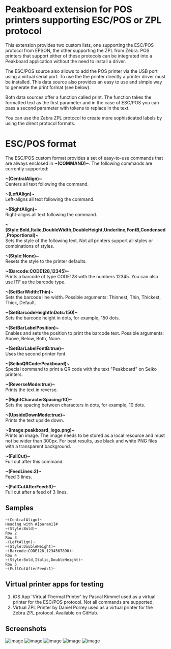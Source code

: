 # Peakboard extension for POS printers supporting ESC/POS or ZPL protocol
This extension provides two custom lists, one supporting the ESC/POS protocol from EPSON, the other supporting the ZPL from Zebra. POS printers that support either of these protocols can be integrated into a Peakboard application without the need to install a driver.

The ESC/POS source also allows to add the POS printer via the USB port using a virtual serial port. To use the the printer directly a printer driver must be installed. This data source also provides an easy to use and simple way to generate the print format (see below).

Both data sources offer a function called print. The function takes the formatted text as the first parameter and in the case of ESC/POS you can pass a second parameter with tokens to replace in the text.

You can use the Zebra ZPL protocol to create more sophisticated labels by using the direct protocol formats.

# ESC/POS format

The ESC/POS custom format provides a set of easy-to-use commands that are always enclosed in **\~(COMMAND)\~**. The following commands are currently supported:

**\~(CentralAlign)\~**\
Centers all text following the command.

**\~(LeftAlign)\~**\
Left-aligns all text following the command.

**\~(RightAlign)\~**\
Right-aligns all text following the command.

**\~(Style:Bold,Italic,DoubleWidth,DoubleHeight,Underline,FontB,Condensed,Proportional)\~**\
Sets the style of the following text. Not all printers support all styles or combinations of styles.

**\~(Style:None)\~**\
Resets the style to the printer defaults.

**\~(Barcode:CODE128,12345)\~**\
Prints a barcode of type CODE128 with the numbers 12345. You can also use ITF as the barcode type.

**\~(SetBarWidth:Thin)\~**\
Sets the barcode line width. Possible arguments: Thinnest, Thin, Thickest, Thick, Default.

**\~(SetBarcodeHeightInDots:150)\~**\
Sets the barcode height in dots, for example, 150 dots.

**\~(SetBarLabelPosition)\~**\
Enables and sets the position to print the barcode text. Possible arguments: Above, Below, Both, None.

**\~(SetBarLabelFontB:true)\~**\
Uses the second printer font.

**\~(SeikoQRCode:Peakboard)\~**\
Special command to print a QR code with the text "Peakboard" on Seiko printers.

**\~(ReverseMode:true)\~**\
Prints the text in reverse.

**\~(RightCharacterSpacing:10)\~**\
Sets the spacing between characters in dots, for example, 10 dots.

**\~(UpsideDownMode:true)\~**\
Prints the text upside down.

**\~(Image:peakboard_logo.png)\~**\
Prints an image. The image needs to be stored as a local resource and must not be wider than 300px. For best results, use black and white PNG files with a transparent background.

**\~(FullCut)\~**\
Full cut after this command.

**\~(FeedLines:2)\~**\
Feed 3 lines.

**\~(FullCutAfterFeed:3)\~**\
Full cut after a feed of 3 lines.

## Samples

	~(CentralAlign)~
	Heading with #[param1]#
	~(Style:Bold)~
	Row 2
	Row 3
	~(LeftAlign)~
	~(Style:DoubleHeight)~
	~(Barcode:CODE128,1234567890)~
	Row 4
	~(Style:Bold,Italic,DoubleHeight)~
	Row 5
	~(FullCutAfterFeed:1)~
 
## Virtual printer apps for testing
1. iOS App 'Virtual Thermal Printer' by Pascal Kimmel used as a virtual printer for the ESC/POS protocol. Not all commands are supported.
2. Virtual ZPL Printer by Daniel Porrey used as a virtual printer for the Zebra ZPL protocol. Available on GitHub. 

## Screenshots
![image](https://github.com/user-attachments/assets/56dff34a-c3bd-45fe-bada-4459069fe3df)
![image](https://github.com/user-attachments/assets/15b8d1d0-af07-4838-bc85-4654c5db3981)
![image](https://github.com/user-attachments/assets/f9391d90-4714-40ef-8211-bedf3cad6349)
![image](https://github.com/user-attachments/assets/dafd8455-dfc6-4e3e-a455-0135d9fc76ae)
![image](https://github.com/user-attachments/assets/2fda0f64-1b96-4118-a5bb-5a36395cef40)
